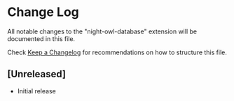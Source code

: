 # Change Log

All notable changes to the "night-owl-database" extension will be documented in this file.

Check [Keep a Changelog](http://keepachangelog.com/) for recommendations on how to structure this file.

## [Unreleased]

- Initial release
